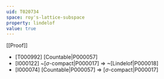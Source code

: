 ```yaml
---
uid: T020734
space: roy's-lattice-subspace
property: lindelof
value: true
---
```

[[Proof]]

* [T000992] [Countable|P000057]
* [I000122] ~[$\sigma$-compact|P000017] => ~[Lindelof|P000018]
* [I000074] [Countable|P000057] => [$\sigma$-compact|P000017]

